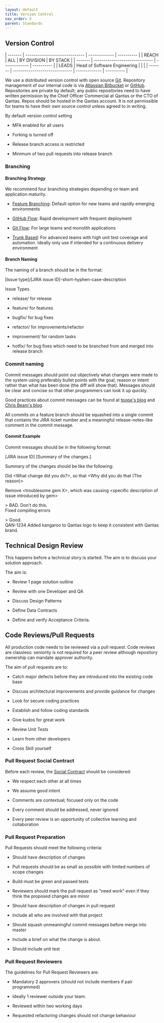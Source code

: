 ```yaml
---
layout: default
title: Version Control
nav_order: 3
parent: Standards
---
```




Version Control
---------------

  | ------- | ------------------------------ | ------------- | ---------- |
  | REACH   | ALL                            | BY DIVISION   | BY STACK   |
  | ------- | ------------------------------ | ------------- | ---------- |
  | LEADS   | Head of Software Engineering   |               |            |
  | ------- | ------------------------------ | ------------- | ---------- |                    

We use a distributed version control with open source
[Git](https://git-scm.com/). Repository management of our
internal code is via [Atlassian
Bitbucket](https://www.atlassian.com/software/bitbucket) or
[GitHub](http://github.com/). Repositories are private by
default; any public repositories need to have written permission by the
Chief Officer Commercial at Qantas or the CTO of Qantas. Repos should
be hosted in the Qantas account. It is not permissible for teams to
have their own source control unless agreed to in writing.

By default version control setting

-   MFA enabled for all users

-   Forking is turned off

-   Release branch access is restricted

-   Minimum of two pull requests into release branch

### Branching

#### Branching Strategy

We recommend four branching strategies depending on team and application
maturity.

-   [Feature Branching](https://www.atlassian.com/git/tutorials/comparing-workflows/feature-branch-workflow):
 Default option for new teams and rapidly emerging environments

-  [GitHub Flow](https://guides.github.com/introduction/flow/):
 Rapid development with frequent deployment

-   [Git Flow](https://nvie.com/posts/a-successful-git-branching-model/):
 For large teams and monolith applications

-   [Trunk Based](https://trunkbaseddevelopment.com/):
 For advanced teams with high unit test coverage and automation.
 Ideally only use if intended for a continuous delivery environment

#### Branch Naming

The naming of a branch should be in the format:

\[Issue type\]/\[JIRA issue ID\]-short-hyphen-case-description

Issue Types

-   release/ for release

-   feature/ for features

-   bugfix/ for bug fixes

-   refactor/ for improvements/refactor

-   improvement/ for random tasks

-   hotfix/ for bug fixes which need to be branched from and merged into
 release branch

### Commit naming

Commit messages should point out objectively what changes were made to
the system using preferably bullet points with the goal, reason or
intent rather than what has been done (the diff will show that).
Messages should be clear and concise so that other programmers can look
it up quickly.

Good practices about commit messages can be found at [tpope\'s
blog](http://tbaggery.com/2008/04/19/a-note-about-git-commit-messages.html)
and [Chris Beam's
blog](https://chris.beams.io/posts/git-commit/).

All commits on a feature branch should be squashed into a single commit
that contains the JIRA ticket number and a meaningful release-notes-like
comment in the commit message.

#### Commit Example

Commit messages should be in the following format:

\[JIRA issue ID\] \[Summary of the changes.\]

Summary of the changes should be like the following:

Did \<What change did you do?\>, so that \<Why did you do that (The
reason)\>

Remove \<troublesome gem X\>, which was causing \<specific description
of issue introduced by gem\>

\> BAD. Don\'t do this.\
Fixed compiling errors

\> Good.\
QAN-1234 Added kangaroo to Qantas logo to keep it consistent with Qantas
brand.

Technical Design Review
-----------------------

This happens before a technical story is started. The aim is to discuss
your solution approach.

The aim is:

-   Review 1 page solution outline

-   Review with one Developer and QA

-   Discuss Design Patterns

-   Define Data Contracts

-   Define and verify Acceptance Criteria.

Code Reviews/Pull Requests
--------------------------

All production code needs to be reviewed via a pull request. Code
reviews are classless: seniority is not required for a peer review
although repository ownership can mandate approver authority.

The aim of pull requests are to:

-   Catch major defects before they are introduced into the existing
 code base

-   Discuss architectural improvements and provide guidance for changes

-   Look for secure coding practices

-   Establish and follow coding standards

-   Give kudos for great work

-   Review Unit Tests

-   Learn from other developers

-   Cross Skill yourself

### Pull Request Social Contract

Before each review, the [Social
Contract](https://www.google.com/url?sa=t&rct=j&q=&esrc=s&source=web&cd=3&cad=rja&uact=8&ved=2ahUKEwjk6-yugKjdAhVUdt4KHbVABvsQFjACegQIBRAK&url=https%3A%2F%2Fen.wikipedia.org%2Fwiki%2FSocial_contract&usg=AOvVaw00zAPlb_lk_T-jSFCMPe8L)
should be considered:

-   We respect each other at all times

-   We assume good intent

-   Comments are contextual; focused only on the code

-   Every comment should be addressed, never ignored

-   Every peer review is an opportunity of collective learning and
 collaboration

### Pull Request Preparation

Pull Requests should meet the following criteria:

-   Should have description of changes

-   Pull requests should be as small as possible with limited numbers of
 scope changes

-   Build must be green and passed tests

-   Reviewers should mark the pull request as "need work" even if they
 think the proposed changes are minor

-   Should have description of changes in pull request

-   Include all who are involved with that project

-   Should squash unmeaningful commit messages before merge into master

-   Include a brief on what the change is about.

-   Should include unit test

### Pull Request Reviewers

The guidelines for Pull Request Reviewers are:

-   Mandatory 2 approvers (should not include members if pair
 programmed)

-   Ideally 1 reviewer outside your team.

-   Reviewed within two working days

-   Requested refactoring changes should not change behaviour
